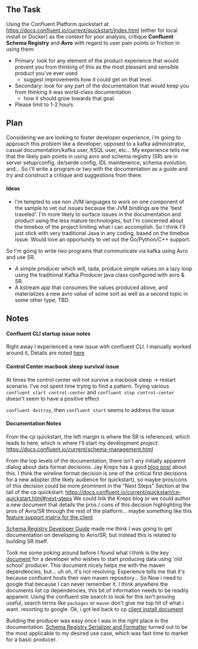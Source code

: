 
## The Task 
Using the Confluent Platform quickstart at https://docs.confluent.io/current/quickstart/index.html (either for local install or Docker) as the context for your analysis, critique __**Confluent Schema Registry**__ and __**Avro**__ with regard to user pain points or friction in using them:
* Primary: look for any element of the product experience that would prevent you from thinking of this as the most pleasant and sensible product you've ever used
  * suggest improvements how it could get on that level.
* Secondary: look for any part of the documentation that would keep you from thinking it was world-class documentation
  * how it should grow towards that goal. 
* Please limit to 1-2 hours

## Plan 
Considering we are looking to foster developer experience, i'm going to approach this problem like a developer, opposed to a kafka administrator, casual documentation/kafka user, KSQL user, etc...  My experience tells me that the likely pain points in using avro and schema registry (SR) are in server setup/config, de/serde config, IDL maintenence, schema evolution, and...  So i'll write a program or two with the documentation as a guide and try and construct a critique and suggestions from there.

#### Ideas
* I'm tempted to use non JVM languages to work on one component of the sample to vet out issues because the JVM bindings are the 'best traveled'.  I'm more likely to surface issues in the documentation and product using the less mature technologies, but I'm concerned about the timebox of the project limiting what i can accomplish.  So I think I'll just stick with very traditional Java in any coding, based on the timebox issue.  Would love an opportunity to vet out the Go/Python/C++ support.

So I'm going to write two programs that communicate via kafka using Avro and use SR.
* A simple producer which will, tada, produce simple values on a lazy loop using the traditional Kafka Producer java class configured with avro & SR.
* A kstream app that consumes the values produced above, and materializes a new avro value of some sort as well as a second topic in some other type, TBD.

## Notes

#### Confluent CLI startup issue notes
Right away I experienced a new issue with confluent CLI.  I manually worked around it, Details are noted [here](CLI_START_ISSUE.md)

#### Control Center macbook sleep survival issue
At times the control center will not survive a macbook sleep -> restart scenario.  I've not spent time trying to find a pattern.  Trying various `confluent start control-center` and `confluent stop control-center` doesn't seem to have a positive effect

`confluent destroy`, then `confluent start` seems to address the issue

#### Documentation Notes
From the cp quickstart, the left margin is where the SR is referenced, which leads to here, which is where I'll start my development project: https://docs.confluent.io/current/schema-management.html

From the top levels of the documentation, there isn't any initially apparent dialog about data format decisions.  Jay Kreps has a good [blog post](https://www.confluent.io/blog/avro-kafka-data/) about this.  I think the wireline format decision is one of the critical first decisions for a new adopter (the likely audience for quickstart), so maybe pros/cons of this decision could be more prominent in the "Next Steps" Section at the tail of the cp quickstart: https://docs.confluent.io/current/quickstart/ce-quickstart.html#next-steps  We could link the Kreps blog or we could author a new document that details the pros / cons of this decision highlighting the pros of Avro/SR through the rest of the platform... maybe something like this [feature support matrix for the client](https://docs.confluent.io/current/clients/index.html#feature-support)

[Schema Registry Developer Guide](https://docs.confluent.io/current/schema-registry/develop/development.html) made me think I was going to get documentation on developing to Avro/SR, but instead this is related to building SR itself.

Took me some poking around before I found what I think is the key [document](https://docs.confluent.io/current/app-development/index.html) for a developer who wishes to start producing data using 'old school' producer.  This document nicely helps me with the maven dependencies, but... uh oh, it's not resolving.  Experience tells me that it's because confluent hosts their own maven repository... So Now i need to google that because I can never remember it.  I think anywhere the documents list cp dependencies, this bit of information needs to be readily apparent.  Using the confluent site search to look for this isn't proving useful, search terms like `packages` or `maven` don't give me top hit of what i want.  resorting to google.  Ok, i got led back to cp [client install document](https://docs.confluent.io/current/clients/install.html)

Building the producer was easy once I was in the right place in the documentation.  [Schema Registry Serializer and Formatter](https://docs.confluent.io/current/schema-registry/serializer-formatter.html#serializer-and-formatter) turned out to be the most applicable to my desired use case, which was fast time to market for a basic producer.


